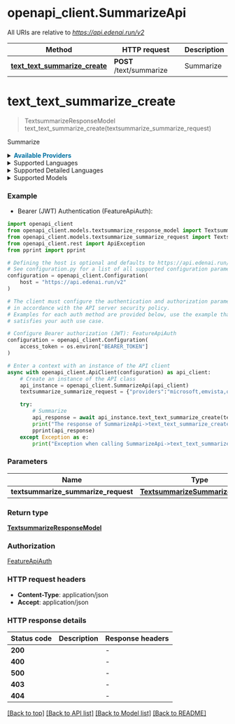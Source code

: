 # openapi_client.SummarizeApi

All URIs are relative to *https://api.edenai.run/v2*

Method | HTTP request | Description
------------- | ------------- | -------------
[**text_text_summarize_create**](SummarizeApi.md#text_text_summarize_create) | **POST** /text/summarize | Summarize


# **text_text_summarize_create**
> TextsummarizeResponseModel text_text_summarize_create(textsummarize_summarize_request)

Summarize

<details><summary><strong style='color: #0072a3; cursor: pointer'>Available Providers</strong></summary>    |Provider|Model|Version|Price|Billing unit| |----|----|-------|-----|------------| |**connexun**|-|`v1.0`|2.0 (per 1000 request)|1 request |**microsoft**|-|`v3.1`|2.0 (per 1000000 char)|1000 char |**openai**|-|`v3.0.0`|60.0 (per 1000000 token)|1 token |**openai**|**gpt-4**|`v3.0.0`|60.0 (per 1000000 token)|1 token |**openai**|**gpt-3.5-turbo-1106**|`v3.0.0`|2.0 (per 1000000 token)|1 token |**openai**|**gpt-3.5-turbo**|`v3.0.0`|2.0 (per 1000000 token)|1 token |**openai**|**gpt-3.5-turbo-16k**|`v3.0.0`|4.0 (per 1000000 token)|1 token |**emvista**|-|`v1.0`|1.0 (per 1000000 char)|1000 char |**cohere**|-|`2022-12-06`|2.0 (per 1000000 token)|1 token |**alephalpha**|-|`1.12.0`|50.0 (per 1000000 char)|1 char |**alephalpha**|**luminous-base**|`1.12.0`|1.0 (per 1000000 char)|1 char |**alephalpha**|**luminous-extended**|`1.12.0`|1.5 (per 1000000 char)|1 char |**alephalpha**|**luminous-supreme**|`1.12.0`|50.0 (per 1000000 char)|1 char |**alephalpha**|**luminous-base-control**|`1.12.0`|1.25 (per 1000000 char)|1 char |**alephalpha**|**luminous-extended-control**|`1.12.0`|1.8 (per 1000000 char)|1 char |**alephalpha**|**luminous-supreme-control**|`1.12.0`|62.5 (per 1000000 char)|1 char |**nlpcloud**|-|`v1`|25.0 (per 1000 request)|1 request |**nlpcloud**|**bart-large-cnn**|`v1`|25.0 (per 1000 request)|1 request |**nlpcloud**|**fast-gpt-j**|`v1`|25.0 (per 1000 request)|1 request |**nlpcloud**|**finetuned-llama-2-70b**|`v1`|25.0 (per 1000 request)|1 request |**nlpcloud**|**chatdolphin**|`v1`|25.0 (per 1000 request)|1 request |**ai21labs**|-|`v1`|0.005 (per 1000 char)|1000 char |**anthropic**|**claude-3-haiku-20240307-v1:0**|`bedrock-2023-05-31`|1.25 (per 1000000 token)|1 token |**anthropic**|**claude-3-sonnet-20240229-v1:0**|`bedrock-2023-05-31`|15.0 (per 1000000 token)|1 token |**anthropic**|**claude-instant-v1**|`bedrock-2023-05-31`|2.4 (per 1000000 token)|1 token |**anthropic**|**claude-v2**|`bedrock-2023-05-31`|24.0 (per 1000000 token)|1 token |**anthropic**|-|`bedrock-2023-05-31`|15.0 (per 1000000 token)|1 token   </details>  <details><summary>Supported Languages</summary>      |Name|Value| |----|-----| |**Abkhazian**|`ab`| |**Acoli**|`ach`| |**Afar**|`aa`| |**Afrikaans**|`af`| |**Akan**|`ak`| |**Albanian**|`sq`| |**American Sign Language**|`ase`| |**Amharic**|`am`| |**Arabic**|`ar`| |**Aragonese**|`an`| |**Argentine Sign Language**|`aed`| |**Armenian**|`hy`| |**Assamese**|`as`| |**Avaric**|`av`| |**Avestan**|`ae`| |**Awadhi**|`awa`| |**Aymara**|`ay`| |**Azerbaijani**|`az`| |**Bambara**|`bm`| |**Bashkir**|`ba`| |**Basque**|`eu`| |**Belarusian**|`be`| |**Bemba (Zambia)**|`bem`| |**Bengali**|`bn`| |**Berber languages**|`ber`| |**Bhojpuri**|`bho`| |**Bihari languages**|`bh`| |**Bislama**|`bi`| |**Bosnian**|`bs`| |**Brazilian Sign Language**|`bzs`| |**Breton**|`br`| |**Bulgarian**|`bg`| |**Burmese**|`my`| |**Catalan**|`ca`| |**Cebuano**|`ceb`| |**Celtic languages**|`cel`| |**Central Bikol**|`bcl`| |**Central Khmer**|`km`| |**Chamorro**|`ch`| |**Chechen**|`ce`| |**Chilean Sign Language**|`csg`| |**Chinese**|`zh`| |**Church Slavic**|`cu`| |**Chuukese**|`chk`| |**Chuvash**|`cv`| |**Colombian Sign Language**|`csn`| |**Congo Swahili**|`swc`| |**Cornish**|`kw`| |**Corsican**|`co`| |**Cree**|`cr`| |**Croatian**|`hr`| |**Czech**|`cs`| |**Danish**|`da`| |**Dhivehi**|`dv`| |**Dogri (macrolanguage)**|`doi`| |**Dutch**|`nl`| |**Dzongkha**|`dz`| |**Efik**|`efi`| |**English**|`en`| |**Esperanto**|`eo`| |**Estonian**|`et`| |**Ewe**|`ee`| |**Faroese**|`fo`| |**Fijian**|`fj`| |**Finnish**|`fi`| |**Finnish Sign Language**|`fse`| |**Fon**|`fon`| |**French**|`fr`| |**Fulah**|`ff`| |**Ga**|`gaa`| |**Galician**|`gl`| |**Ganda**|`lg`| |**Georgian**|`ka`| |**German**|`de`| |**Gilbertese**|`gil`| |**Guarani**|`gn`| |**Gujarati**|`gu`| |**Gun**|`guw`| |**Haitian**|`ht`| |**Hausa**|`ha`| |**Hebrew**|`he`| |**Herero**|`hz`| |**Hiligaynon**|`hil`| |**Hindi**|`hi`| |**Hiri Motu**|`ho`| |**Hungarian**|`hu`| |**Icelandic**|`is`| |**Ido**|`io`| |**Igbo**|`ig`| |**Iloko**|`ilo`| |**Indonesian**|`id`| |**Interlingua (International Auxiliary Language Association)**|`ia`| |**Interlingue**|`ie`| |**Inuktitut**|`iu`| |**Inupiaq**|`ik`| |**Irish**|`ga`| |**Isoko**|`iso`| |**Isthmus Zapotec**|`zai`| |**Italian**|`it`| |**Japanese**|`ja`| |**Javanese**|`jv`| |**Kabyle**|`kab`| |**Kalaallisut**|`kl`| |**Kannada**|`kn`| |**Kanuri**|`kr`| |**Kaonde**|`kqn`| |**Kashmiri**|`ks`| |**Kazakh**|`kk`| |**Kikuyu**|`ki`| |**Kinyarwanda**|`rw`| |**Kirghiz**|`ky`| |**Komi**|`kv`| |**Kongo**|`kg`| |**Konkani (macrolanguage)**|`kok`| |**Korean**|`ko`| |**Kuanyama**|`kj`| |**Kurdish**|`ku`| |**Kwangali**|`kwn`| |**Lao**|`lo`| |**Latin**|`la`| |**Latvian**|`lv`| |**Limburgan**|`li`| |**Lingala**|`ln`| |**Lithuanian**|`lt`| |**Lozi**|`loz`| |**Luba-Katanga**|`lu`| |**Luba-Lulua**|`lua`| |**Lunda**|`lun`| |**Luo (Kenya and Tanzania)**|`luo`| |**Lushai**|`lus`| |**Luvale**|`lue`| |**Luxembourgish**|`lb`| |**Macedonian**|`mk`| |**Maithili**|`mai`| |**Malagasy**|`mg`| |**Malay (macrolanguage)**|`ms`| |**Malayalam**|`ml`| |**Maltese**|`mt`| |**Manx**|`gv`| |**Maori**|`mi`| |**Marathi**|`mr`| |**Marshallese**|`mh`| |**Mexican Sign Language**|`mfs`| |**Min Nan Chinese**|`nan`| |**Modern Greek (1453-)**|`el`| |**Mongolian**|`mn`| |**Morisyen**|`mfe`| |**Mossi**|`mos`| |**Nauru**|`na`| |**Navajo**|`nv`| |**Ndonga**|`ng`| |**Nepali (macrolanguage)**|`ne`| |**Niuean**|`niu`| |**North Ndebele**|`nd`| |**Northern Sami**|`se`| |**Norwegian**|`no`| |**Norwegian Bokmål**|`nb`| |**Norwegian Nynorsk**|`nn`| |**Nyaneka**|`nyk`| |**Nyanja**|`ny`| |**Occitan (post 1500)**|`oc`| |**Ojibwa**|`oj`| |**Oriya (macrolanguage)**|`or`| |**Oromo**|`om`| |**Ossetian**|`os`| |**Pali**|`pi`| |**Pangasinan**|`pag`| |**Panjabi**|`pa`| |**Papiamento**|`pap`| |**Pedi**|`nso`| |**Persian**|`fa`| |**Peruvian Sign Language**|`prl`| |**Pijin**|`pis`| |**Pohnpeian**|`pon`| |**Polish**|`pl`| |**Portuguese**|`pt`| |**Pushto**|`ps`| |**Quechua**|`qu`| |**Romance languages**|`roa`| |**Romanian**|`mo`| |**Romanian**|`ro`| |**Romansh**|`rm`| |**Rundi**|`rn`| |**Russian**|`ru`| |**Ruund**|`rnd`| |**Samoan**|`sm`| |**San Salvador Kongo**|`kwy`| |**Sango**|`sg`| |**Sanskrit**|`sa`| |**Santali**|`sat`| |**Sardinian**|`sc`| |**Scottish Gaelic**|`gd`| |**Serbian**|`sr`| |**Seselwa Creole French**|`crs`| |**Shan**|`shn`| |**Shona**|`sn`| |**Sichuan Yi**|`ii`| |**Sicilian**|`scn`| |**Sindhi**|`sd`| |**Sinhala**|`si`| |**Slovak**|`sk`| |**Slovenian**|`sl`| |**Somali**|`so`| |**South Ndebele**|`nr`| |**Southern Sotho**|`st`| |**Spanish**|`es`| |**Spanish Sign Language**|`ssp`| |**Sranan Tongo**|`srn`| |**Sundanese**|`su`| |**Swahili (macrolanguage)**|`sw`| |**Swati**|`ss`| |**Swedish**|`sv`| |**Tagalog**|`tl`| |**Tahitian**|`ty`| |**Tajik**|`tg`| |**Tamil**|`ta`| |**Tatar**|`tt`| |**Telugu**|`te`| |**Tetela**|`tll`| |**Tetun Dili**|`tdt`| |**Thai**|`th`| |**Tibetan**|`bo`| |**Tigrinya**|`ti`| |**Tiv**|`tiv`| |**Tok Pisin**|`tpi`| |**Tonga (Tonga Islands)**|`to`| |**Tonga (Zambia)**|`toi`| |**Tsonga**|`ts`| |**Tswana**|`tn`| |**Tumbuka**|`tum`| |**Turkish**|`tr`| |**Turkmen**|`tk`| |**Tuvalu**|`tvl`| |**Twi**|`tw`| |**Tzotzil**|`tzo`| |**Uighur**|`ug`| |**Ukrainian**|`uk`| |**Umbundu**|`umb`| |**Urdu**|`ur`| |**Uzbek**|`uz`| |**Venda**|`ve`| |**Venezuelan Sign Language**|`vsl`| |**Vietnamese**|`vi`| |**Volapük**|`vo`| |**Wallisian**|`wls`| |**Walloon**|`wa`| |**Waray (Philippines)**|`war`| |**Welsh**|`cy`| |**Western Frisian**|`fy`| |**Wolaytta**|`wal`| |**Wolof**|`wo`| |**Wu Chinese**|`wuu`| |**Xhosa**|`xh`| |**Yapese**|`yap`| |**Yiddish**|`yi`| |**Yoruba**|`yo`| |**Yucateco**|`yua`| |**Yue Chinese**|`yue`| |**Zande (individual language)**|`zne`| |**Zhuang**|`za`| |**Zulu**|`zu`| |**me**|`me`| |**ra**|`ra`|  </details><details><summary>Supported Detailed Languages</summary>      |Name|Value| |----|-----| |**Auto detection**|`auto-detect`| |**Chinese (Simplified)**|`zh-Hans`| |**Portuguese (Brazil)**|`pt-BR`| |**Portuguese (Brazil)**|`pt-br`| |**Portuguese (Portugal)**|`pt-PT`| |**Portuguese (Portugal)**|`pt-pt`|  </details><details><summary>Supported Models</summary><details><summary>openai</summary>      |Name|Value| |----|-----| |**openai**|`gpt-3.5-turbo`| ||`gpt-3.5-turbo-1106`| ||`gpt-3.5-turbo-16k`| ||`gpt-4`|  </details><details><summary>cohere</summary>      |Name|Value| |----|-----| |**cohere**|`summarize-medium`| ||`summarize-xlarge`|  </details><details><summary>alephalpha</summary>      |Name|Value| |----|-----| |**alephalpha**|`luminous-base`| ||`luminous-base-control`| ||`luminous-extended`| ||`luminous-extended-control`| ||`luminous-supreme`| ||`luminous-supreme-control`|  </details><details><summary>nlpcloud</summary>      |Name|Value| |----|-----| |**nlpcloud**|`bart-large-cnn`| ||`chatdolphin`| ||`fast-gpt-j`| ||`finetuned-llama-2-70b`|  </details><details><summary>anthropic</summary>      |Name|Value| |----|-----| |**anthropic**|`claude-3-sonnet-20240229-v1:0`| ||`claude-instant-v1`| ||`claude-v2`|  </details>  </details>

### Example

* Bearer (JWT) Authentication (FeatureApiAuth):

```python
import openapi_client
from openapi_client.models.textsummarize_response_model import TextsummarizeResponseModel
from openapi_client.models.textsummarize_summarize_request import TextsummarizeSummarizeRequest
from openapi_client.rest import ApiException
from pprint import pprint

# Defining the host is optional and defaults to https://api.edenai.run/v2
# See configuration.py for a list of all supported configuration parameters.
configuration = openapi_client.Configuration(
    host = "https://api.edenai.run/v2"
)

# The client must configure the authentication and authorization parameters
# in accordance with the API server security policy.
# Examples for each auth method are provided below, use the example that
# satisfies your auth use case.

# Configure Bearer authorization (JWT): FeatureApiAuth
configuration = openapi_client.Configuration(
    access_token = os.environ["BEARER_TOKEN"]
)

# Enter a context with an instance of the API client
async with openapi_client.ApiClient(configuration) as api_client:
    # Create an instance of the API class
    api_instance = openapi_client.SummarizeApi(api_client)
    textsummarize_summarize_request = {"providers":"microsoft,emvista,openai,ai21labs,anthropic,alephalpha,nlpcloud,connexun,cohere","output_sentences":3,"text":"Barack Hussein Obama is an American politician who served as the 44th president of the United States from 2009 to 2017. A member of the Democratic Party, Obama was the first African-American president of the United States. He previously served as a U.S. senator from Illinois from 2005 to 2008 and as an Illinois state senator from 1997 to 2004.","language":"en"} # TextsummarizeSummarizeRequest | 

    try:
        # Summarize
        api_response = await api_instance.text_text_summarize_create(textsummarize_summarize_request)
        print("The response of SummarizeApi->text_text_summarize_create:\n")
        pprint(api_response)
    except Exception as e:
        print("Exception when calling SummarizeApi->text_text_summarize_create: %s\n" % e)
```



### Parameters


Name | Type | Description  | Notes
------------- | ------------- | ------------- | -------------
 **textsummarize_summarize_request** | [**TextsummarizeSummarizeRequest**](TextsummarizeSummarizeRequest.md)|  | 

### Return type

[**TextsummarizeResponseModel**](TextsummarizeResponseModel.md)

### Authorization

[FeatureApiAuth](../README.md#FeatureApiAuth)

### HTTP request headers

 - **Content-Type**: application/json
 - **Accept**: application/json

### HTTP response details

| Status code | Description | Response headers |
|-------------|-------------|------------------|
**200** |  |  -  |
**400** |  |  -  |
**500** |  |  -  |
**403** |  |  -  |
**404** |  |  -  |

[[Back to top]](#) [[Back to API list]](../README.md#documentation-for-api-endpoints) [[Back to Model list]](../README.md#documentation-for-models) [[Back to README]](../README.md)

